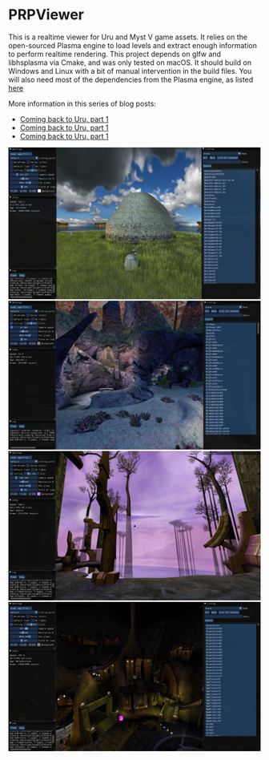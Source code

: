 # PRPViewer

This is a realtime viewer for Uru and Myst V game assets. It relies on the open-sourced Plasma engine to load levels and extract enough information to perform realtime rendering. This project depends on glfw and libhsplasma via Cmake, and was only tested on macOS. It should build on Windows and Linux with a bit of manual intervention in the build files. You will also need most of the dependencies from the Plasma engine, as listed [here](https://github.com/H-uru/libhsplasma)

More information in this series of blog posts:

* [Coming back to Uru, part 1](http://blog.simonrodriguez.fr/articles/10-04-2018_coming_back_to_uru.html)  
* [Coming back to Uru, part 1](http://blog.simonrodriguez.fr/articles/22-04-2018_coming_back_to_uru_part_2.html)  
* [Coming back to Uru, part 1](http://blog.simonrodriguez.fr/articles/25-10-2018_coming_back_to_uru_part_3.html )  

![Result 1](images/result0.jpg)
![Result 2](images/result1.jpg)
![Result 3](images/result2.jpg)
![Result 4](images/result3.jpg)
